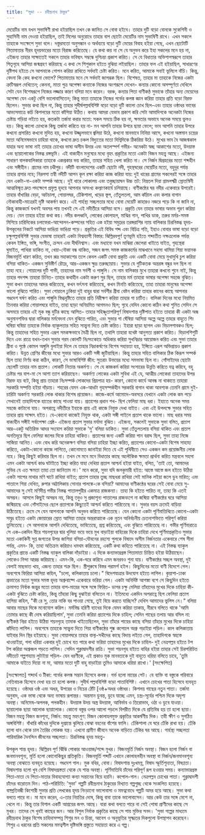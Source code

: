 ```yaml
---
title: "সুভা -- রবীন্দ্রনাথ ঠাকুর"
---
```


মেয়েটির নাম যখন সুভাষিণী রাখা হইয়াছিল তখন কে জানিত সে বোবা হইবে। তাহার দুটি বড়ো বোনকে সুকেশিনী ও সুহাসিনী নাম দেওয়া হইয়াছিল, তাই মিলের অনুরোধে তাহার বাপ ছোটো মেয়েটির নাম সুভাষিণী রাখে। এখন সকলে তাহাকে সংক্ষেপে সুভা বলে।
দস্তুরমতো অনুসন্ধান ও অর্থব্যয়ে বড়ো দুটি মেয়ের বিবাহ হইয়া গেছে, এখন ছোটোটি পিতামাতার নীরব হৃদয়ভারের মতো বিরাজ করিতেছে।
যে কথা কয় না সে যে অনুভব করে ইহা সকলের মনে হয় না, এইজন্য তাহার সাক্ষাতেই সকলে তাহার ভবিষ্যৎ সম্বন্ধে দুশ্চিন্তা প্রকাশ করিত। সে যে বিধাতার অভিশাপস্বরূপে তাহার পিতৃগৃহে আসিয়া জন্মগ্রহণ করিয়াছে এ কথা সে শিশুকাল হইতে বুঝিয়া লইয়াছিল। তাহার ফল এই হইয়াছিল, সাধারণের দৃষ্টিপথ হইতে সে আপনাকে গোপন করিয়া রাখিতে সর্বদাই চেষ্টা করিত। মনে করিত, আমাকে সবাই ভুলিলে বাঁচি। কিন্তু, বেদনা কি কেহ কখনো ভোলে? পিতামাতার মনে সে সর্বদাই জাগরূক ছিল।
বিশেষত, তাহার মা তাহাকে নিজের একটা ত্রুটিস্বরূপ দেখিতেন; কেননা, মাতা পুত্র অপেক্ষা কন্যাকে নিজের অংশরূপে দেখেন- কন্যার কোনো অসম্পূর্ণতা দেখিলে সেটা যেন বিশেষরূপে নিজের লজ্জার কারণ বলিয়া মনে করেন। বরঞ্চ, কন্যার পিতা বাণীকণ্ঠ সুভাকে তাঁহার অন্য মেয়েদের অপেক্ষা যেন একটু বেশি ভালোবাসিতেন; কিন্তু মাতা তাহাকে নিজের গর্ভের কলঙ্ক জ্ঞান করিয়া তাহার প্রতি বড়ো বিরক্ত ছিলেন। সুভার কথা ছিল না, কিন্তু তাহার সুদীর্ঘপল্লববিশিষ্ট বড়ো বড়ো দুটি কালো চোখ ছিল-এবং তাহার ওষ্ঠাধর ভাবের আভ্যসমাত্রে কচি কিশলয়ের মতো কাঁপিয়া উঠিত।
কথায় আমরা যেভাব প্রকাশ করি সেটা আমাদিগকে অনেকটা নিজের চেষ্টায় গড়িয়া লইতে হয়, কতকটা তর্জমা করার মতো: সকল সময়ে ঠিক হয় না, ক্ষমতার অভাবে অনেক সময়ে ভুলও হয়। কিন্তু কালো চোখকে কিছু তর্জমা করিতে হয় না- মন আপনি তাহার উপরে ছায়া ফেলে; ভাব আপনি তাহার উপরে কখনো প্রসারিত কখনো মুদিত হয়, কখনো উজ্জ্বলভাবে জ্বলিয়া উঠে, কখনো স্নানভাবে নিবিয়া আসে, কখনো অস্তমান চন্দ্রের মতো অনিমেষভাবে চাহিয়া থাকে, কখনো দ্রুত চঞ্চল বিদ্যুতের মতো দিগ্বিদিকে ঠিকরিয়া উঠে। মুখের ভাব বৈ আজন্মকাল যাহার অন্য ভাষা নাই তাহার চোখের ভাষা অসীম উদার এবং অতলস্পর্শ গভীর- অনেকটা স্বচ্ছ আকাশের মতো, উদয়াস্ত এবং ছায়ালোকের নিস্তব্ধ রঙ্গভূমি। এই বাক্যহীন মনুষ্যের মধ্যে বৃহৎ প্রকৃতির মতো একটা বিজন মহত্ত্ব আছে। এইজন্য সাধারণ বালকবালিকারা তাহাকে একপ্রকার ভয় করিত, তাহার সহিত খেলা করিত না। সে নির্জন দ্বিপ্রহরের মতো শব্দহীন এবং সঙ্গীহীন।
গ্রামের নাম চণ্ডীপুর। নদীটি বাংলাদেশের একটি ছোটো নদী, গৃহস্থঘরের মেয়েটির মতো, বহুদূর পর্যন্ত তাহার প্রসার নহে; নিরলসা তন্বী নদীটি আপন কূল রক্ষা করিয়া কাজ করিয়া যায়: দুই ধারের গ্রামের সকলেরই সঙ্গে তাহার যেন একটা-না-একটা সম্পর্ক আছে। দুই ধারে লোকালয় এবং তবুচ্ছায়াঘন উচ্চ তট: নিম্নতল দিয়া গ্রামলক্ষ্মী স্রোতস্বিনী আত্মবিস্মৃত দ্রুত পদক্ষেপে প্রফুল্ল হৃদয়ে আপনার অসংখ্য কল্যাণকার্যে চলিয়াছে।
বাণীকন্ঠের ঘর নদীর একেবারে উপরেই। তাহার বাঁখারির বেড়া, আটচালা, গোয়ালঘর, ঢেঁকিশালা, খড়ের স্তূপ, তেঁতুলতলা, আম কাঁঠাল এবং কলার বাগান নৌকাবাহী-মাত্রেরই দৃষ্টি আকর্ষণ করে। এই গার্হস্থ্য সচ্ছলতার মধ্যে বোবা মেয়েটি কাহারও নজরে পড়ে কি না জানি না, কিন্তু কাজকর্মে যখনই অবসর পায় তখনই সে এই নদীতীরে আসিয়া বসে।
প্রকৃতি যেন তাহার ভাষার অভাব পূরণ করিয়া দেয়। যেন তাহার হইয়া কথা কয়। নদীর কলধ্বনি, লোকের কোলাহল, মাঝির গান, পাখির ডাক, তরুর মর্মর-সমস্ত মিশিয়ে চারিদিকের চলাফেরা-আন্দোলন-কম্পনের সহিত এক হইয়া সমুদ্রের তরঙ্গরাশির ন্যায় বালিকার চিরনিস্তব্ধ হৃদয়-উপকূলের নিকটে আসিয়া ভাঙিয়া ভাঙিয়া পড়ে। প্রকৃতির এই বিবিধ শব্দ এবং বিচিত্র গতি, ইহাও বোবার ভাষা বড়ো বড়ো চক্ষুপল্লববিশিষ্ট সুভার যেভাষা তাহারই একটা বিশ্বব্যাপী বিস্তার: ঝিল্লিরবপূর্ণ তৃণভূমি হইতে শব্দাতীত নক্ষত্রলোক পর্যন্ত কেবল ইঙ্গিত, ভঙ্গি, সংগীত, ক্রন্দন এবং দীর্ঘনিশ্বাস।
এবং মধ্যাহ্নে যখন মাঝিরা জেলেরা খাইতে যাইত, গৃহস্থেরা ঘুমাইত, পাখিরা ডাকিত না, খেয়া-নৌকা বন্ধ থাকিত, সজন জগৎ সমস্ত কাজকর্মের মাঝখানে সহসা থামিয়া গিয়া ভয়ানক বিজনমূর্তি ধারণ করিত, তখন রুদ্র মহাকাশের তলে কেবল একটি বোবা প্রকৃতি এবং একটি বোবা মেয়ে মুখামুখি চুপ করিয়া বসিয়া থাকিত- একজন সুবিস্তীর্ণ রৌদ্রে, আর-একজন ক্ষুদ্র তরুচ্ছায়ায়।
সুভার যে গুটিকতক অন্তরঙ্গ বন্ধুর দল ছিল না তাহা নহে। গোয়ালের দুটি গাভী, তাহাদের নাম সর্বশী ও পাঙ্গুলি। সে নাম বালিকার মুখে তাহারা কখনো শুনে নাই, কিন্তু তাহার পদশব্দ তাহারা চিনিত- তাহার কথাহীন একটা করুণ সুর ছিল, তাহার মর্ম তাহারা ভাষার অপেক্ষা সহজে বুঝিত। সুভা কখন তাহাদের আদর করিতেছে, কখন ভর্ৎসনা করিতেছে, কখন মিনতি করিতেছে, তাহা তাহারা মানুষের অপেক্ষা ভালো বুঝিতে পারিত।
সুভা গোয়ালে ঢুকিয়া দুই বাহুর দ্বারা সর্বশীর গ্রীবা বেষ্টন করিয়া তাহার কানের কাছে আপনার গণ্ডদেশ ঘর্ষণ করিত এবং পাঙ্গুলি স্নিগ্ধদৃষ্টিতে তাহার প্রতি নিরীক্ষণ করিয়া তাহার গা চাটিত। বালিকা দিনের মধ্যে নিয়মিত তিনবার করিয়া গোয়ালঘরে যাইত, তাহা ছাড়া অনিয়মিত আগমনও ছিল; গৃহে যেদিন কোনো কঠিন কথা শুনিত সেদিন সে অসময়ে তাহার এই মূক বন্ধু দুটির কাছে আসিত- তাহার সহিষ্ণুতাপরিপূর্ণ বিষাদশান্ত দৃষ্টিপাত হইতে তাহারা কী একটা অন্ধ অনুমানশক্তির দ্বারা বালিকার মর্মবেদনা যেন বুঝিতে পারিত, এবং সুভার গা ঘেঁষিয়া আসিয়া অল্পে অল্পে তাহার বাহুতে শিং ঘষিয়া ঘষিয়া তাহাকে নির্বাক ব্যাকুলতার সহিত সান্ত্বনা দিতে চেষ্টা করিত।
ইহারা ছাড়া ছাগল এবং বিড়ালশাবকও ছিল; কিন্তু তাহাদের সহিত সুভার এরূপ সমকক্ষভাবে মৈত্রী ছিল না, তথাপি তাহারা যথেষ্ট আনুগত্য প্রকাশ করিত। বিড়ালশিশুটি দিনে এবং রাত্রে যখন-তখন সুভার গরম কোলটি নিঃসংকোচে অধিকার করিয়া সুখনিদ্রার আয়োজন করিত এবং সুভা তাহার গ্রীবা ও পৃষ্ঠে কোমল অঙ্গুলি বুলাইয়া দিলে যে তাহার নিদ্রাকর্ষণের বিশেষ সহায়তা হয়, ইঙ্গিতে এরূপ অভিপ্রায়ও প্রকাশ করিত।
উন্নত শ্রেণির জীবের মধ্যে সুভার আরও একটি সঙ্গী জুটিয়াছিল। কিন্তু তাহার সহিত বালিকার ঠিক কিরূপ সম্পর্ক ছিল তাহা নির্ণয় করা কঠিন, কারণ, সে ভাষাবিশিষ্ট জীব: সুতরাং উভয়ের মধ্যে সমভাষা ছিল না।
গোঁসাইদের ছোটো ছেলেটি তাহার নাম প্রতাপ। লোকটি নিতান্ত অকর্মণ্য। সে যে কাজকর্ম করিয়া সংসারের উন্নতি করিতে যত্ন করিবে, বহু চেষ্টার পর বাপ-মা সে আশা ত্যাগ করিয়াছেন। অকর্মণ্য লোকের একটা সুবিধা এই যে, আত্মীয় লোকেরা তাহাদের উপর বিরক্ত হয় বটে, কিন্তু প্রায় তাহারা নিঃসম্পর্ক লোকদের প্রিয়পাত্র হয়- কারণ, কোনো কার্যে আবন্ধ না থাকাতে তাহারা সরকারি সম্পত্তি হইয়া দাঁড়ায়। শহরের যেমন এক-আধটা গৃহসম্পর্কহীন সরকারি বাগান থাকা আবশ্যক তেমনি গ্রামে দুই-চারিটা অকর্মণ্য সরকারি লোক থাকার বিশেষ প্রয়োজন। কাজে-কর্মে আমোদে-অবসরে যেখানে একটা লোক কম পড়ে সেখানেই তাহাদিগকে হাতের কাছে পাওয়া যায়।
প্রতাপের প্রধান শখ- ছিপ ফেলিয়া মাছ ধরা। ইহাতে অনেক সময় সহজে কাটানো যায়। অপরাহ্ণে নদীতীরে ইহাকে প্রায় এই কাজে নিযুক্ত দেখা যাইত। এবং এই উপলক্ষে সুভার সহিত তাহার প্রায় সাক্ষাৎ হইত। যে-কোনো কাজেই নিযুক্ত থাক, একটা সঙ্গী পাইলে প্রতাপ থাকে ভালো। মাছ ধরার সময় বাক্যহীন সঙ্গীই সর্বাপেক্ষা শ্রেষ্ঠ- এইজন্য প্রতাপ সুভার মর্যাদা বুঝিত। এইজন্য, সকলেই সুভাকে সুভা বলিত, প্রতাপ আর-একটু অতিরিক্ত আদর সংযোগ করিয়া সুভাকে 'সু' বলিয়া ডাকিত।
সুভা তেঁতুলতলায় বসিয়া থাকিত এবং প্রতাপ অনতিদূরে ছিপ ফেলিয়া জলের দিকে চাহিয়া থাকিত। প্রতাপের জন্য একটি করিয়া পান বরাদ্দ ছিল, সুভা তাহা নিজে সাজিয়া আনিত। এবং বোধ করি অনেকক্ষণ বসিয়া বসিয়া চাহিয়া ইচ্ছা করিত, প্রতাপের কোনো-একটা বিশেষ সাহায্য করিতে, একটা-কোনো কাজে লাগিতে, কোনোমতে জানাইয়া দিতে যে এই পৃথিবীতে সেও একজন কম প্রয়োজনীয় লোক নহে। কিন্তু কিছুই করিবার ছিল না। তখন সে মনে মনে বিধাতার কাছে অলৌকিক ক্ষমতা প্রার্থনা করিত মন্ত্রবলে সহসা এমন একটা আশ্চর্য কাণ্ড ঘটাইতে ইচ্ছা করিত যাহা দেখিয়া প্রতাপ আশ্চর্য হইয়া যাইত, বলিত, 'তাই তো, আমাদের সুভির যে এত ক্ষমতা তাহা তো জানিতাম না।'
মনে করো, সুভা যদি জলকুমারী হইত: আস্তে আস্তে জল হইতে উঠিয়া একটা সাপের মাথার মণি ঘাটে রাখিয়া যাইত; প্রতাপ তাহার তুচ্ছ মাছধরা রাখিয়া সেই মানিক লইয়া জলে ডুব মারিত; এবং পাতালে গিয়া দেখিত, রুপার অট্টালিকায় সোনার পালঙ্কে-কে বসিয়া? আমাদের বাণীকন্ঠের ঘরের সেই বোবা মেয়ে সু- আমাদের সু সেই মণিদীপ্ত গভীর নিস্তব্ধ পাতালপুরীর একমাত্র রাজকন্যা। তাহা কি হইতে পারিত না, তাহা কি এতই অসম্ভব। আসলে কিছুই অসম্ভব নয়, কিন্তু তবুও সু প্রজাশূন্য পাতালের রাজবংশে না জন্মিয়া বাণীকন্ঠের ঘরে আসিয়া জন্মিয়াছে এবং গোঁসাইদের ছেলে প্রতাপকে কিছুতেই আশ্চর্য করিতে পারিতেছে না।
সুভার বয়স ক্রমেই বাড়িয়া উঠিতেছে। ক্রমে সে যেন আপনাকে আপনি অনুভব করিতে পারিতেছে। যেন কোনো একটা পূর্ণিমাতিথিতে কোনো-একটা সমুদ্র হইতে একটা জোয়ারের স্রোত আসিয়া তাহার অন্তরাত্মাকে এক নূতন অনির্বচনীয় চেতনাশক্তিতে পরিপূর্ণ করিয়া তুলিতেছে। সে আপনাকে আপনি দেখিতেছে, ভাবিতেছে, প্রশ্ন করিতেছে, এবং বুঝিতে পারিতেছে না।
গভীর পূর্ণিমারাত্রে সে এক-একদিন ধীরে শয়নগৃহের দ্বার খুলিয়া ভয়ে ভয়ে মুখ বাড়াইয়া বাহিরের দিকে চাহিয়া দেখে পূর্ণিমাপ্রকৃতিও সুভার মতো একাকিনী সুপ্ত জগতের উপর জাগিয়া বসিয়া-যৌবনের রহস্যে পুলকে বিষাদে অসীম নির্জনতার একেবারে শেষ সীমা পর্যন্ত, এমন- কি, তাহা অতিক্রম করিয়াও ধমথম করিতেছে, একটি কথা কহিতে পারিতেছে না। এই নিস্তব্ধ ব্যাকুল প্রকৃতির প্রান্তে একটি নিস্তব্ধ ব্যাকুল বালিকা দাঁড়াইয়া।
এ দিকে কন্যাভারগ্রস্ত পিতামাতা চিন্তিত হইয়া উঠিয়াছেন। লোকেও নিন্দা আরম্ভ করিয়াছে। এমন-কি, এক-ঘরে করিবে এমন জনরবও শুনা যায়। বাণীকন্ঠের সচ্ছল অবস্থা, দুই বেলাই মাছভাত খায়, এজন্য তাহার শত্রু ছিল।
স্ত্রীপুরুষে বিস্তর পরামর্শ হইল। কিছুদিনের মতো বাণী বিদেশে গেল। অবশেষে ফিরিয়া আসিয়া কহিল, "চলো, কলিকাতায় চলো।"
বিদেশযাত্রার উদযোগ হইতে লাগিল। কুয়াশা-ঢাকা প্রভাতের মতো সুভার সমস্ত হৃদয় অশ্রুবাষ্পে একেবারে ভরিয়া গেল। একটা অনির্দিষ্ট আশঙ্কা বশে সে কিছুদিন হইতে ক্রমাগত নির্বাক জন্তুর মতো তাহার বাপ-মায়ের সঙ্গে সঙ্গে ফিরিত- ডাগর চক্ষু মেলিয়া তাঁহাদের মুখের দিকে চাহিয়া কী- একটা বুঝিতে চেষ্টা করিত, কিন্তু তাঁহারা কিছু বুঝাইয়া বলিতেন না।
ইতিমধ্যে একদিন অপরাহ্ণে ছিপ ফেলিয়া প্রতাপ হাসিয়া কহিল, "কী রে সু, তোর নাকি বর পাওয়া গেছে, তুই বিয়ে করতে যাচ্ছিস? দেখিস আমাদের ভুলিস নে।" বলিয়া আবার মাছের দিকে মনোযোগ করিল।
মর্মবিদ্ধ হরিণী ব্যাধের দিকে যেমন করিয়া তাকায়, নীরবে বলিতে থাকে 'আমি তোমার কাছে কী দোষ করিয়াছিলাম', সুভা তেমনি করিয়া প্রতাপের দিকে চাহিল; সেদিন গাছের তলায় আর বসিল না: বাণীকণ্ঠ নিদ্রা হইতে উঠিয়া শয়নগৃহে তামাক খাইতেছিলেন, সুভা তাঁহার পায়ের কাছে বসিয়া তাঁহার মুখের দিকে চাহিয়া কাঁদিতে লাগিল। অবশেষে তাহাকে সান্ত্বনা দিতে গিয়া বাণীকন্ঠের শুষ্ক কপোলে অশ্রু গড়াইয়া পড়িল।
কাল কলিকাতায় যাইবার দিন স্থির হইয়াছে। সুভা গোয়ালঘরে তাহার বাল্য-সখীদের কাছে বিদায় লইতে গেল, তাহাদিগকে স্বহস্তে খাওয়াইয়া, গলা ধরিয়া একবার দুই চোখে যত পারে কথা ভরিয়া তাহাদের মুখের দিকে চাহিল- দুই নেত্রপল্লব হইতে টপ টপ করিয়া অশ্রুজল পড়তে লাগিল।
সেদিন শুক্লাদ্বাদশীর রাত্রি। সুভা শয়নগৃহ হইতে বাহির হইয়া তাহার সেই চিরপরিচিত নদীতটে শল্পশয্যায় লুটাইয়া পড়িল- যেন ধরণীকে, এই প্রকাও মৃক মানবতাকে দুই বাহুতে ধরিয়া বলিতে চাহে, 'তুমি আমাকে যাইতে দিয়ো না মা, আমার মতো দুটি বাহু বাড়াইয়া তুমিও আমাকে ধরিয়া রাখো।' [সংক্ষেপিত)

[সংক্ষোপত]
শব্দার্থ ও টীকা: গর্ভের কলঙ্ক সন্তান হিসেবে কলঙ্ক। গর্ভ হলো মায়ের পেট। যে ব্যক্তি বা বস্তুকে
পরিবারে নেতিবাচক হিসেবে দেখা হয় তা হলো কলঙ্ক। সুদীর্ঘ পল্লববিশিষ্ট বড়ো পাতাবিশিষ্ট। এখানে চোখের পাতা হিসেবে ব্যবহৃত হয়েছে। ওষ্ঠাধর ওষ্ঠ এবং অধর, উপরের ও নিচের ঠোঁট [ওষ্ঠ+অধর ওষ্ঠাধর। কিশলয় গাছের নতুন পাতা। তর্জমা অনুবাদ, এক ভাষা থেকে অন্য ভাষায় রূপান্তর। অন্তমান ডুবন্ত, ডুবে যাচ্ছে এমন, চন্দ্র-সূর্যের পশ্চিম দিকে অদৃশ্য অবস্থা। অনিমেষ-অপলক, পলকহীন। উদয়াস্ত উদয় অস্ত্র উদয়াস্ত, আবির্ভাব ও তিরোভাব, ওঠা ও ডুবে যাওয়া। ছায়ালোক ছায়া আলোক ছায়ালোক। কোনো বস্তুর ওপর আলো পড়লে বিপরীত দিকে যে প্রতিবিম্ব হয় তা হলো ছায়া। বিজন মহত্ত্ব বিজন জনশূন্য, নির্জন: মহত্ত্ব মহৎগুণ: বিজন কোলাহলমুক্ত প্রকৃতির আকর্ষণীয় দিক। তন্বী ক্ষীণ ও সুগঠিত অঙ্গবিশিষ্ট। বাঁখারি কাঁধের দুদিকে দুপ্রান্তে ঝুলিয়ে বোঝা বহনের বাঁশের ফালি। ঢেঁকিশালা যে ঘরে ঢেঁকি রাখা হয়। ঢেঁকি হলো ধান থেকে চাল তৈরির লোকজ যন্ত্র। এখনো গ্রামীণ জীবনে অনেক বাড়িতে ঢেঁকির ঘর আছে। গার্হস্থ্য সচ্ছলতা পারিবারিক দৈনন্দিন জীবনের সচ্ছলতা। চিরনিস্তব্ধ হৃদয় মহত্ত্ব-

উপকূল শান্ত হৃদয়। ঝিল্লিরব পূর্ণ ঝিঁঝি পোকার আওয়াজ/শব্দে মুখর। বিজনমূর্তি নির্জন অবস্থা। বিজন হলো নির্জন বা জনমানবশূন্য, মূর্তি হলো কোনোকিছুর প্রতিকৃতি। বিজনমূর্তি শব্দটি এখানে কোলাহলহীন অবস্থা বা নির্জন/জনমানবশূন্য অবস্থা বোঝাতে ব্যবহৃত হয়েছে। গণ্ডদেশ গাল। মুক বধির, বোবা। বিষাদশান্ত দুঃখমগ্ন, বিষাদ স্ফূর্তিশূন্যতা, বিষণ্ণতা। বিষাদশান্ত হলো খুব বেশি বিষাদগ্রস্ততা থেকে যে শান্ত অবস্থা। পূর্ণিমাতিথি চাঁদের পরিপূর্ণ রূপ হওয়ার সময়। কন্যাভারগ্রস্ত পিতা-মাতা যে পিতা-মাতার বিবাহযোগ্যা কন্যা সন্তানের বিয়ে হয়নি। কপোল-গাল। নেত্রপল্লব চোখের পাতা। শুক্লাদ্বাদশী চাঁদের বারোতম দিন।
পাঠ-পরিচিতি: 'সুভা' গল্পটি রবীন্দ্রনাথ ঠাকুরের বিখ্যাত গল্পগুচ্ছ থেকে সংকলিত হয়েছে।
বাষ্প্রতিবন্ধী কিশোরী সুভার প্রতি লেখকের হৃদয় নিংড়ানো ভালোবাসা ও মমত্ববোধে গল্পটি অমর হয়ে আছে। সুভা কথা বলতে পারে না। মা মনে করেন, এ-তার নিয়তির দোষ, কিন্তু বাবা তাকে ভালোবাসেন। আর কেউ তার সঙ্গে মেশে না, খেলে না। কিন্তু তার বিশাল একটি আশ্রয়ের জগৎ আছে। যারা কথা বলতে পারে না সেই পোষা প্রাণীদের কাছে সে মুখর। তাদের সে খুবই কাছের জন। আর বিপুল নির্বাক প্রকৃতির কাছে সে পায় মুক্তির সনদ। 'সুভা গল্পের মাধ্যমে রবীন্দ্রনাথ ঠাকুর বিশেষ চাহিদাসম্পন্ন শিশুর মন ও চিন্তা, আবেগ ও অনুভূতির সূক্ষ্মতর দিকগুলো উপস্থাপন করেছেন। শিশুর এ ধরনের প্রতি সকলের মমত্বশীল দৃষ্টিভঙ্গি প্রস্তুতে সহায়তা করে এ গল্প।